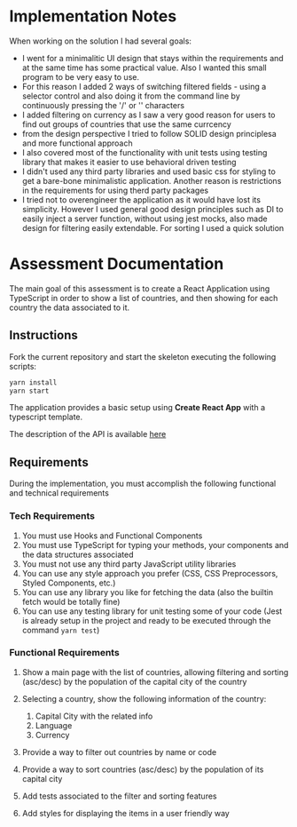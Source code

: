 # Implementation Notes
When working on the solution I had several goals:
- I went for a minimalitic UI design that stays within the requirements and at the same time has some practical value. Also I wanted this small program to be very easy to use.
- For this reason I added 2 ways of switching filtered fields - using a selector control and also doing it from the command line by continuously pressing the '/' or '\' characters
- I added filtering on currency as I saw a very good reason for users to find out groups of countries that use the same currcency
- from the design perspective I tried to follow SOLID design principlesa and more functional approach
- I also covered most of the functionality with unit tests using testing library that makes it easier to use behavioral driven testing
- I didn't used any third party libraries and used basic css for styling to get a bare-bone minimalistic application. Another reason is restrictions in the requirements for using therd party packages
- I tried not to overengineer the application as it would have lost its simplicity. However I used general good design principles such as DI to easily inject a server function, without using jest mocks, also made design for filtering easily extendable. For sorting I used a quick solution


# Assessment Documentation

The main goal of this assessment is to create a React Application using TypeScript in order to show a list of countries, and then showing for each country the data associated to it.  

## Instructions

Fork the current repository and start the skeleton executing the following scripts:

```s
yarn install
yarn start 
```

The application provides a basic setup using **Create React App** with a typescript template. 

The description of the API is available [here](https://restcountries.eu/?ref=public-apis)

## Requirements

During the implementation, you must accomplish the following functional and technical requirements

### Tech Requirements

1. You must use Hooks and Functional Components
2. You must use TypeScript for typing your methods, your components and the data structures associated
3. You must not use any third party JavaScript utility libraries 
4. You can use any style approach you prefer (CSS, CSS Preprocessors, Styled Components, etc.) 
5. You can use any library you like for fetching the data (also the builtin fetch would be totally fine)
6. You can use any testing library for unit testing some of your code (Jest is already setup in the project and ready to be executed through the command `yarn test`)

### Functional Requirements

1. Show a main page with the list of countries, allowing filtering and sorting (asc/desc) by the population of the capital city of the country 
   
2. Selecting a country, show the following information of the country:
   1. Capital City with the related info
   2. Language
   3. Currency

3. Provide a way to filter out countries by name or code
   
4. Provide a way to sort countries (asc/desc) by the population of its capital city 
   
5.  Add tests associated to the filter and sorting features
   
6.  Add styles for displaying the items in a user friendly way
